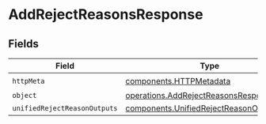 # AddRejectReasonsResponse


## Fields

| Field                                                                                              | Type                                                                                               | Required                                                                                           | Description                                                                                        |
| -------------------------------------------------------------------------------------------------- | -------------------------------------------------------------------------------------------------- | -------------------------------------------------------------------------------------------------- | -------------------------------------------------------------------------------------------------- |
| `httpMeta`                                                                                         | [components.HTTPMetadata](../../models/components/httpmetadata.md)                                 | :heavy_check_mark:                                                                                 | N/A                                                                                                |
| `object`                                                                                           | [operations.AddRejectReasonsResponseBody](../../models/operations/addrejectreasonsresponsebody.md) | :heavy_minus_sign:                                                                                 | N/A                                                                                                |
| `unifiedRejectReasonOutputs`                                                                       | [components.UnifiedRejectReasonOutput](../../models/components/unifiedrejectreasonoutput.md)[]     | :heavy_minus_sign:                                                                                 | N/A                                                                                                |